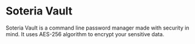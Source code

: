 # Soteria Vault

Soteria Vault is a command line password manager made with security in mind. It uses AES-256 algorithm to encrypt your sensitive data.
